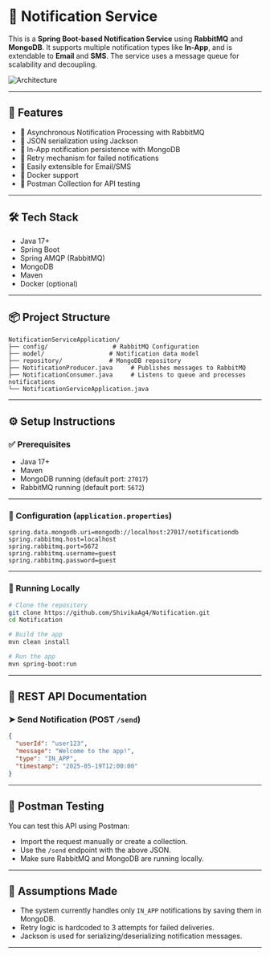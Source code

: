 # 📣 Notification Service

This is a **Spring Boot-based Notification Service** using **RabbitMQ** and **MongoDB**. It supports multiple notification types like **In-App**, and is extendable to **Email** and **SMS**. The service uses a message queue for scalability and decoupling.

![Architecture](https://github.com/user-attachments/assets/aaa776c5-bc88-44b2-b24f-5143f176a975)

---

## 🚀 Features

- 📨 Asynchronous Notification Processing with RabbitMQ  
- 🧾 JSON serialization using Jackson  
- 💾 In-App notification persistence with MongoDB  
- 🔁 Retry mechanism for failed notifications  
- 📡 Easily extensible for Email/SMS  
- 🐳 Docker support  
- 🧪 Postman Collection for API testing  

---

## 🛠️ Tech Stack

- Java 17+  
- Spring Boot  
- Spring AMQP (RabbitMQ)  
- MongoDB  
- Maven  
- Docker (optional)  

---

## 📦 Project Structure

```
NotificationServiceApplication/
├── config/                  # RabbitMQ Configuration
├── model/                  # Notification data model
├── repository/             # MongoDB repository
├── NotificationProducer.java     # Publishes messages to RabbitMQ
├── NotificationConsumer.java     # Listens to queue and processes notifications
└── NotificationServiceApplication.java
```

---

## ⚙️ Setup Instructions

### ✅ Prerequisites

- Java 17+  
- Maven  
- MongoDB running (default port: `27017`)  
- RabbitMQ running (default port: `5672`)  

---

### 📄 Configuration (`application.properties`)

```properties
spring.data.mongodb.uri=mongodb://localhost:27017/notificationdb
spring.rabbitmq.host=localhost
spring.rabbitmq.port=5672
spring.rabbitmq.username=guest
spring.rabbitmq.password=guest
```

---

### 🧪 Running Locally

```bash
# Clone the repository
git clone https://github.com/ShivikaAg4/Notification.git
cd Notification

# Build the app
mvn clean install

# Run the app
mvn spring-boot:run
```

---

## 📮 REST API Documentation

### ➤ Send Notification (POST `/send`)

```json
{
  "userId": "user123",
  "message": "Welcome to the app!",
  "type": "IN_APP",
  "timestamp": "2025-05-19T12:00:00"
}
```

---

## 🧪 Postman Testing

You can test this API using Postman:

- Import the request manually or create a collection.
- Use the `/send` endpoint with the above JSON.
- Make sure RabbitMQ and MongoDB are running locally.

---

## 🧠 Assumptions Made

- The system currently handles only `IN_APP` notifications by saving them in MongoDB.  
- Retry logic is hardcoded to 3 attempts for failed deliveries.  
- Jackson is used for serializing/deserializing notification messages.  

---

